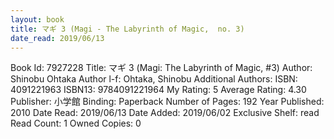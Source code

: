 ```yaml
---
layout: book
title: マギ 3 (Magi - The Labyrinth of Magic,  no. 3)
date_read: 2019/06/13
---
```


Book Id: 7927228
Title: マギ 3 (Magi: The Labyrinth of Magic, #3)
Author: Shinobu Ohtaka
Author l-f: Ohtaka, Shinobu
Additional Authors: 
ISBN: 4091221963
ISBN13: 9784091221964
My Rating: 5
Average Rating: 4.30
Publisher: 小学館
Binding: Paperback
Number of Pages: 192
Year Published: 2010
Date Read: 2019/06/13
Date Added: 2019/06/02
Exclusive Shelf: read
Read Count: 1
Owned Copies: 0

